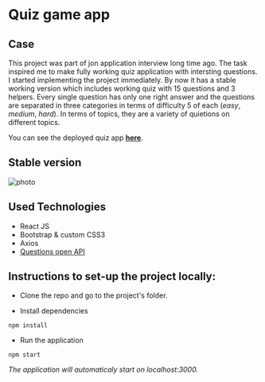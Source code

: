 # Quiz game app

## Case
This project was part of jon application interview long time ago. The task inspired me to make fully working quiz application with intersting questions. I started implementing the project immediately. By now it has a stable working version which includes working quiz with 15 questions and 3 helpers. Every single question has only one right answer and the questions are separated in three categories in terms of difficulty 5 of each (*easy*, *medium*, *hard*). In terms of topics, they are a variety of quietions on different topics.

You can see the deployed quiz app [**here**](https://clever-turing-f884e5.netlify.app/).

## Stable version
![photo](https://github.com/JordanRad/quiz-app/blob/master/public/screenshot.png)

## Used Technologies
- React JS
- Bootstrap & custom CSS3
- Axios
- [Questions open API](https://opentdb.com/) 
 

## Instructions to set-up the project locally:

* Clone the repo and go to the project's folder.

* Install dependencies 
```
npm install
```
* Run the application 
```
npm start
```
*The application will automaticaly start on localhost:3000.*

